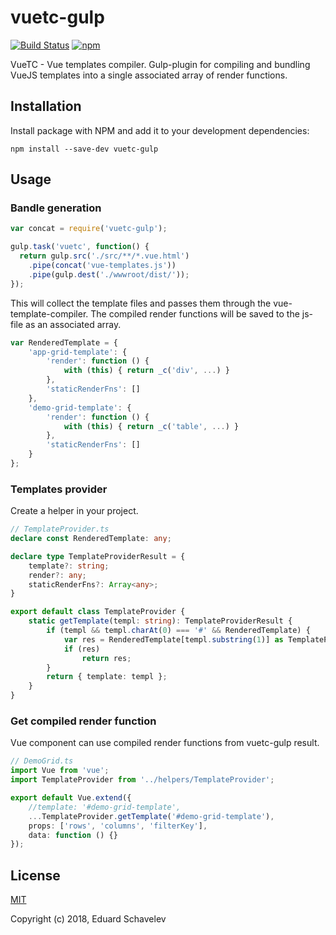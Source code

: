 # vuetc-gulp
[![Build Status](https://travis-ci.org/schavelev/vuetc-gulp.svg?branch=master)](https://travis-ci.org/schavelev/vuetc-gulp)
[![npm](https://img.shields.io/npm/v/vuetc-gulp.svg)](https://www.npmjs.com/package/vuetc-gulp)

VueTC - Vue templates compiler. Gulp-plugin for compiling and bundling VueJS templates into a single associated array of render functions.

## Installation

Install package with NPM and add it to your development dependencies:

`npm install --save-dev vuetc-gulp`

## Usage
### Bandle generation
```js
var concat = require('vuetc-gulp');

gulp.task('vuetc', function() {
  return gulp.src('./src/**/*.vue.html')
    .pipe(concat('vue-templates.js'))
    .pipe(gulp.dest('./wwwroot/dist/'));
});
```
This will collect the template files and passes them through the vue-template-compiler.
The compiled render functions will be saved to the js-file as an associated array.
```js
var RenderedTemplate = {
    'app-grid-template': {
        'render': function () {
            with (this) { return _c('div', ...) }
        },
        'staticRenderFns': []
    },
    'demo-grid-template': {
        'render': function () {
            with (this) { return _c('table', ...) }
        },
        'staticRenderFns': []
    }
};
```
### Templates provider
Create a helper in your project.
```ts
// TemplateProvider.ts
declare const RenderedTemplate: any;

declare type TemplateProviderResult = {
    template?: string;
    render?: any;
    staticRenderFns?: Array<any>;
}

export default class TemplateProvider {
    static getTemplate(templ: string): TemplateProviderResult {
        if (templ && templ.charAt(0) === '#' && RenderedTemplate) {
            var res = RenderedTemplate[templ.substring(1)] as TemplateProviderResult;
            if (res)
                return res;
        }
        return { template: templ };
    }
}
```
### Get compiled render function
Vue component can use compiled render functions from vuetc-gulp result.
```ts
// DemoGrid.ts
import Vue from 'vue';
import TemplateProvider from '../helpers/TemplateProvider';

export default Vue.extend({
    //template: '#demo-grid-template',
    ...TemplateProvider.getTemplate('#demo-grid-template'),
    props: ['rows', 'columns', 'filterKey'],
    data: function () {}
});
```

## License

[MIT](http://opensource.org/licenses/MIT)

Copyright (c) 2018, Eduard Schavelev
